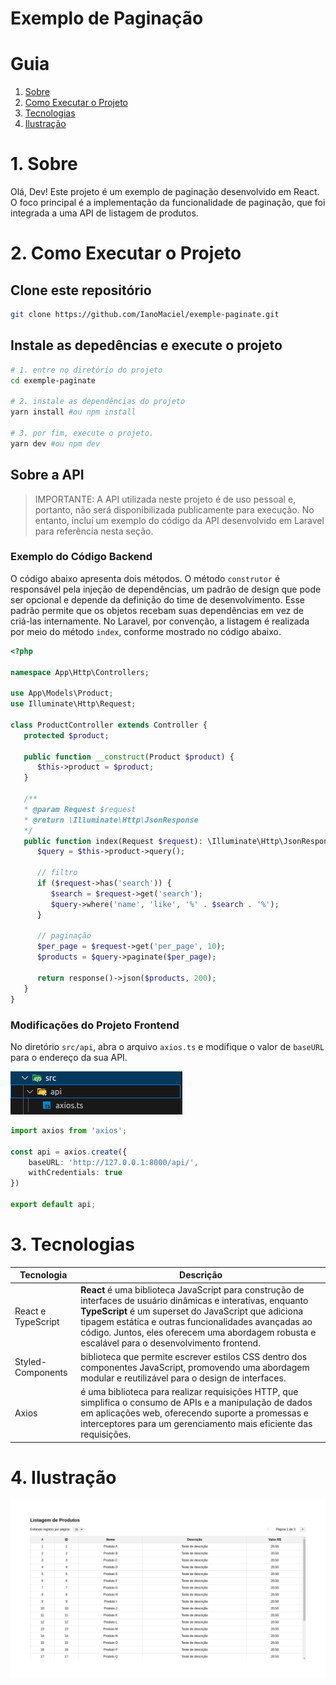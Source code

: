 # Exemplo de Paginação
# Guia
1. [Sobre](https://github.com/IanoMaciel/exemple-paginate#1-sobre)
2. [Como Executar o Projeto](https://github.com/IanoMaciel/exemple-paginate#2-como-executar-o-projeto)
3. [Tecnologias](https://github.com/IanoMaciel/exemple-paginate#3-tecnologias)
4. [Ilustração](https://github.com/IanoMaciel/exemple-paginate#4-ilustra%C3%A7%C3%A3o)

# 1. Sobre
Olá, Dev! Este projeto é um exemplo de paginação desenvolvido em React. O foco principal é a implementação da funcionalidade de paginação, que foi integrada a uma API de listagem de produtos.

# 2. Como Executar o Projeto
## Clone este repositório

```bash
git clone https://github.com/IanoMaciel/exemple-paginate.git
```

## Instale as depedências e execute o projeto

```bash
# 1. entre no diretório do projeto
cd exemple-paginate 

# 2. instale as dependências do projeto
yarn install #ou npm install

# 3. por fim, execute o projeto.
yarn dev #ou npm dev
```

## Sobre a API

> IMPORTANTE: A API utilizada neste projeto é de uso pessoal e, portanto, não será disponibilizada publicamente para execução. No entanto, incluí um exemplo do código da API desenvolvido em Laravel para referência nesta seção.

### Exemplo do Código Backend

O código abaixo apresenta dois métodos. O método `construtor` é responsável pela injeção de dependências, um padrão de design que pode ser opcional e depende da definição do time de desenvolvimento. Esse padrão permite que os objetos recebam suas dependências em vez de criá-las internamente. No Laravel, por convenção, a listagem é realizada por meio do método `index`, conforme mostrado no código abaixo.

```php
<?php

namespace App\Http\Controllers;

use App\Models\Product;
use Illuminate\Http\Request;

class ProductController extends Controller {
   protected $product;

   public function __construct(Product $product) {
      $this->product = $product;
   }

   /**
   * @param Request $request
   * @return \Illuminate\Http\JsonResponse
   */
   public function index(Request $request): \Illuminate\Http\JsonResponse {
      $query = $this->product->query();

      // filtro
      if ($request->has('search')) {
         $search = $request->get('search');
         $query->where('name', 'like', '%' . $search . '%');
      }
      
      // paginação
      $per_page = $request->get('per_page', 10);
      $products = $query->paginate($per_page);

      return response()->json($products, 200);
   }
}
```

### Modificações do Projeto Frontend

No diretório `src/api`, abra o arquivo `axios.ts` e modifique o valor de `baseURL` para o endereço da sua API.

![alt text](image-1.png)

```typescript
import axios from 'axios';

const api = axios.create({
    baseURL: 'http://127.0.0.1:8000/api/',
    withCredentials: true
})

export default api;
```

# 3. Tecnologias

| Tecnologia         | Descrição                                                               |
|--------------------|-------------------------------------------------------------------------|
| React e TypeScript | **React** é uma biblioteca JavaScript para construção de interfaces de usuário dinâmicas e interativas, enquanto **TypeScript** é um superset do JavaScript que adiciona tipagem estática e outras funcionalidades avançadas ao código. Juntos, eles oferecem uma abordagem robusta e escalável para o desenvolvimento frontend. |
| Styled-Components | biblioteca que permite escrever estilos CSS dentro dos componentes JavaScript, promovendo uma abordagem modular e reutilizável para o design de interfaces. |
| Axios              | é uma biblioteca para realizar requisições HTTP, que simplifica o consumo de APIs e a manipulação de dados em aplicações web, oferecendo suporte a promessas e interceptores para um gerenciamento mais eficiente das requisições. |

# 4. Ilustração

![alt text](image.png)
